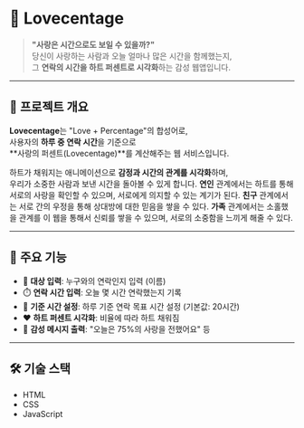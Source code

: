 # 💖 Lovecentage

> **"사랑은 시간으로도 보일 수 있을까?"**  
> 당신이 사랑하는 사람과 오늘 얼마나 많은 시간을 함께했는지,  
> 그 **연락의 시간을 하트 퍼센트로 시각화**하는 감성 웹앱입니다.

---

## 🧠 프로젝트 개요

**Lovecentage**는 "Love + Percentage"의 합성어로,  
사용자의 **하루 중 연락 시간**을 기준으로  
**사랑의 퍼센트(Lovecentage)**를 계산해주는 웹 서비스입니다.

하트가 채워지는 애니메이션으로 **감정과 시간의 관계를 시각화**하며,  
우리가 소중한 사람과 보낸 시간을 돌아볼 수 있게 합니다.
**연인** 관계에서는 하트를 통해 서로의 사랑을 확인할 수 있으며, 서로에게 의지할 수 있는 계기가 된다.
**친구** 관계에서는 서로 간의 우정을 통해 상대방에 대한 믿음을 쌓을 수 있다.
**가족** 관계에서는 소홀했을 관계를 이 웹을 통해서 신뢰를 쌓을 수 있으며, 서로의 소중함을 느끼게 해줄 수 있다.

---

## 🎨 주요 기능

- 👤 **대상 입력**: 누구와의 연락인지 입력 (이름)
- ⏱️ **연락 시간 입력**: 오늘 몇 시간 연락했는지 기록
- 🎯 **기준 시간 설정**: 하루 기준 연락 목표 시간 설정 (기본값: 20시간)
- ❤️ **하트 퍼센트 시각화**: 비율에 따라 하트 채워짐
- 💌 **감성 메시지 출력**: "오늘은 75%의 사랑을 전했어요" 등

---

## 🛠️ 기술 스택
- HTML
- CSS
- JavaScript
